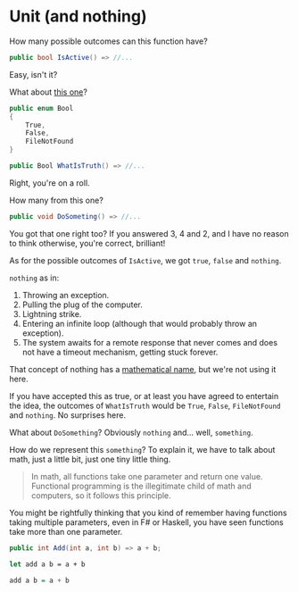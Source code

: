 # Unit (and nothing)
How many possible outcomes can this function have?
```cs
public bool IsActive() => //...
```

Easy, isn't it?

What about [this one](https://thedailywtf.com/articles/what_is_truth_0x3f_)?

```cs
public enum Bool
{
    True,
    False,
    FileNotFound
}

public Bool WhatIsTruth() => //...
```

Right, you're on a roll.

How many from this one?

```cs
public void DoSometing() => //...
```

You got that one right too? If you answered 3, 4 and 2, and I have no reason to think otherwise, you're correct, brilliant!

As for the possible outcomes of `IsActive`, we got `true`, `false` and `nothing`.

`nothing` as in:
1. Throwing an exception.
1. Pulling the plug of the computer.
1. Lightning strike.
1. Entering an infinite loop (although that would probably throw an exception).
1. The system awaits for a remote response that never comes and does not have a timeout mechanism, getting stuck forever.

That concept of nothing has a [mathematical name](https://en.wikipedia.org/wiki/Bottom_type), but we're not using it here.

If you have accepted this as true, or at least you have agreed to entertain the idea, the outcomes of `WhatIsTruth` would be `True`, `False`, `FileNotFound` and `nothing`. No surprises here.

What about `DoSomething`? Obviously `nothing` and... well, `something`.

How do we represent this `something`? To explain it, we have to talk about math, just a little bit, just one tiny little thing.

> In math, all functions take one parameter and return one value. Functional programming is the illegitimate child of math and computers, so it follows this principle.

You might be rightfully thinking that you kind of remember having functions taking multiple parameters, even in F# or Haskell, you have seen functions take more than one parameter.
```cs
public int Add(int a, int b) => a + b;
```
```fs
let add a b = a + b
```
```haskell
add a b = a + b
```